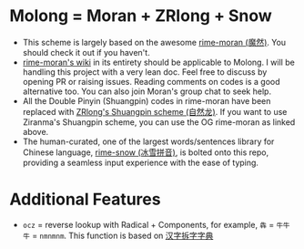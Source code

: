 # Molong = Moran + ZRlong + Snow
- This scheme is largely based on the awesome [rime-moran (魔然)](https://github.com/ksqsf/rime-moran). You should check it out if you haven't.
- [rime-moran's wiki](https://github.com/ksqsf/rime-moran/wiki) in its entirety should be applicable to Molong. I will be handling this project with a very lean doc. Feel free to discuss by opening PR or raising issues. Reading comments on codes is a good alternative too. You can also join Moran's group chat to seek help.
- All the Double Pinyin (Shuangpin) codes in rime-moran have been replaced with [ZRlong's Shuangpin scheme (自然龙)](https://github.com/Elflare/rime-zrlong). If you want to use Ziranma's Shuangpin scheme, you can use the OG rime-moran as linked above.
- The human-curated, one of the largest words/sentences library for Chinese language, [rime-snow (冰雪拼音)](https://github.com/hanzi-chai/rime-snow-pinyin), is bolted onto this repo, providing a seamless input experience with the ease of typing.

# Additional Features
- `ocz` = reverse lookup with Radical + Components, for example, `犇` = `牛牛牛` = `nmnmnm`. This function is based on [汉字拆字字典](https://github.com/mirtlecn/chaizi-re)
